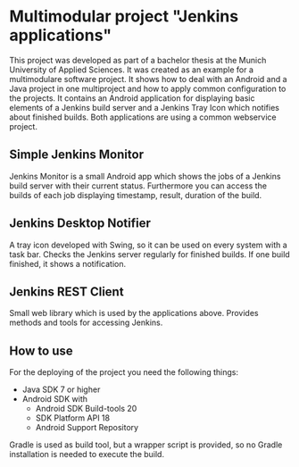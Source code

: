 # **Multimodular project "Jenkins applications"**

This project was developed as part of a bachelor thesis at the Munich University of Applied Sciences.
It was created as an example for a multimodulare software project.
It shows how to deal with an Android and a Java project in one multiproject and how to apply common configuration to
the projects.
It contains an Android application for displaying basic elements of a Jenkins build server and 
a Jenkins Tray Icon which notifies about finished builds.
Both applications are using a common webservice project.

## Simple Jenkins Monitor 
Jenkins Monitor is a small Android app which shows the jobs of a Jenkins build server with their current status. Furthermore you can access the builds of each job displaying timestamp, result, duration of the build.

## Jenkins Desktop Notifier
A tray icon developed with Swing, so it can be used on every system with a task bar. Checks the Jenkins server regularly for finished builds. If one build finished, it shows a notification.

## Jenkins REST Client
Small web library which is used by the applications above. Provides methods and tools for accessing Jenkins.

## How to use
For the deploying of the project you need the following things:

* Java SDK 7 or higher
* Android SDK with
	* Android SDK Build-tools 20
	* SDK Platform API 18
	* Android Support Repository

Gradle is used as build tool, but a wrapper script is provided, so no Gradle installation is needed to execute the
build.